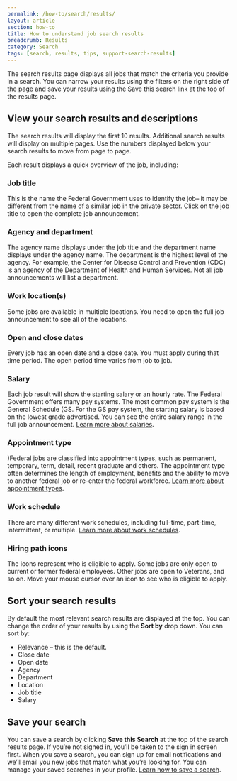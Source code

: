 ```yaml
---
permalink: /how-to/search/results/
layout: article
section: how-to
title: How to understand job search results
breadcrumb: Results
category: Search
tags: [search, results, tips, support-search-results]
---
```


The search results page displays all jobs that match the criteria you provide in a search. You can narrow your results using the filters on the right side of the page and save your results using the Save this search link at the top of the results page. 

## View your search results and descriptions
The search results will display the first 10 results. Additional search results will display on multiple pages. Use the numbers displayed below your search results to move from page to page. 

Each result displays a quick overview of the job, including: 

### Job title
This is the name the Federal Government uses to identify the job– it may be different from the name of a similar job in the private sector. Click on the job title to open the complete job announcement.

### Agency and department
The agency name displays under the job title and the department name displays under the agency name.  The department is the highest level of the agency. For example, the Center for Disease Control and Prevention (CDC) is an agency of the Department of Health and Human Services. Not all job announcements will list a department.

### Work location(s)
Some jobs are available in multiple locations. You need to open the full job announcement to see all of the locations.

### Open and close dates
Every job has an open date and a close date.  You must apply during that time period.  The open period time varies from job to job.

### Salary
Each job result will show the starting salary or an hourly rate. The Federal Government offers many pay systems. The most common pay system is the General Schedule (GS. For the GS pay system, the starting salary is based on the lowest grade advertised. You can see the entire salary range in the full job announcement.  [Learn more about salaries](../../filters/pay).

### Appointment type
)Federal jobs are classified into appointment types, such as permanent, temporary, term, detail, recent graduate and others. The appointment type often determines the length of employment, benefits and the ability to move to another federal job or re-enter the federal workforce. [Learn more about appointment types](../../../../working-in-government/appointments/).

### Work schedule
There are many different work schedules, including full-time, part-time, intermittent, or multiple.  [Learn more about work schedules](../../../../working-in-government/pay-and-leave/work-schedules/).

### Hiring path icons
The icons represent who is eligible to apply.  Some jobs are only open to current or former federal employees.  Other jobs are open to Veterans, and so on. Move your mouse cursor over an icon to see who is eligible to apply. 

## Sort your search results
By default the most relevant search results are displayed at the top. You can change the order of your results by using the **Sort by** drop down. You can sort by:
* Relevance – this is the default.
* Close date
* Open date
* Agency
* Department
* Location
* Job title
* Salary

## Save your search
You can save a search by clicking **Save this Search** at the top of the search results page. If you’re not signed in, you’ll be taken to the sign in screen first. When you save a search, you can sign up for email notifications and we’ll email you new jobs that match what you’re looking for.  You can manage your saved searches in your profile. [Learn how to save a search](../../save/).








